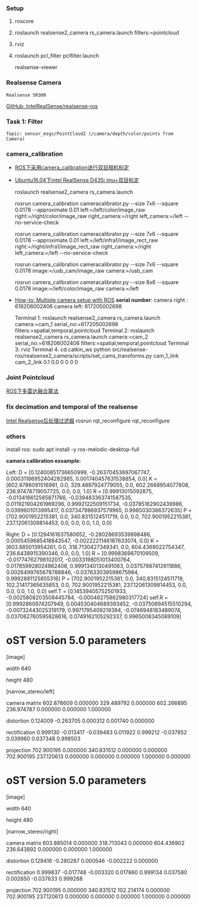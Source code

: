 ### Setup

1. roscore
2. roslaunch realsense2_camera rs_camera.launch filters:=pointcloud
3. rviz
4. roslaunch pcl_filter pclfilter.launch

    realsense-viewer



### Realsense Camera 

    Realsense SR300

[GitHub: IntelRealSense/realsense-ros](https://github.com/IntelRealSense/realsense-ros)


### Task 1: Filter

    Topic: sensor_msgs/PointCloud2 (/camera/depth/color/points from Camera)
    
### camera_calibration

+ [ROS下采用camera_calibration进行双目相机标定](https://blog.csdn.net/lemonxiaoxiao/article/details/109392102)

+ [Ubuntu16.04下intel RealSense D435i imu+双目标定](https://www.codenong.com/cs109369181/)

    roslaunch realsense2_camera rs_camera.launch

    rosrun camera_calibration cameracalibrator.py  --size 7x6 --square 0.0178 --approximate 0.01 left:=/left/color/image_raw right:=/right/color/image_raw right_camera:=/right left_camera:=/left --no-service-check

    rosrun camera_calibration cameracalibrator.py --size 7x6 --square 0.0178 --approximate 0.01 left:=/left/infra1/image_rect_raw right:=/right/infra1/image_rect_raw right_camera:=/right left_camera:=/left --no-service-check

    rosrun camera_calibration cameracalibrator.py --size 7x6 --square 0.0178 image:=/usb_cam/image_raw camera:=/usb_cam

    rosrun camera_calibration cameracalibrator.py --size 8x6 --square 0.0178 image:=/left/color/image_raw camera:=/left

+ [How-to: Multiple camera setup with ROS](https://www.intelrealsense.com/how-to-multiple-camera-setup-with-ros/)
**serial number**:
    camera right : 618206002406
    camera left: 617205002698


    Terminal 1:
        roslaunch realsense2_camera rs_camera.launch camera:=cam_1 serial_no:=617205002698 filters:=spatial,temporal,pointcloud
    Terminal 2:
        roslaunch realsense2_camera rs_camera.launch camera:=cam_2 serial_no:=618206002406 filters:=spatial,temporal,pointcloud
    Terminal 3:
        rviz
    Terminal 4:
        cd catkin_ws
        python src/realsense-ros/realsense2_camera/scripts/set_cams_transforms.py cam_1_link cam_2_link 0.1 0.0 0 0 0 0

### Joint Pointcloud

[ROS下多雷达融合算法](https://www.cnblogs.com/kuangxionghui/p/12059973.html)


### fix decimation and temporal of the realsense
    
[Intel Realsense后处理过滤器](https://blog.csdn.net/dontla/article/details/103574458)
    rosrun rqt_reconfigure rqt_reconfigure

### others

install ros:
    sudo apt install -y ros-melodic-desktop-full






**camera calibration exsample:**

Left:
D = [0.12400851736650999, -0.26370453697067747, 0.00031186952404282985, 0.001740457631538854, 0.0]
K = [602.8786091516981, 0.0, 329.4897924779055, 0.0, 602.2668954077808, 236.97478719057725, 0.0, 0.0, 1.0]
R = [0.99913015092875, -0.013416612565871766, -0.039483363741587535, 0.011921904261969296, 0.9992122509151734, -0.03785162902439986, 0.0399601013995417, 0.037347986937579965, 0.9985030386372635]
P = [702.9001952215381, 0.0, 340.8315124511719, 0.0, 0.0, 702.9001952215381, 237.12061309814453, 0.0, 0.0, 0.0, 1.0, 0.0]

Right:
D = [0.1294161637580652, -0.28028693539898486, 0.0005459685418843547, -0.0022221146187633074, 0.0]
K = [603.885013954261, 0.0, 318.7130427349341, 0.0, 604.4369022754347, 236.6438915390346, 0.0, 0.0, 1.0]
R = [0.9998369870109509, -0.01774762798102017, -0.0033198051013400764, 0.017859928024862408, 0.9991340130491063, 0.03757987412611886, 0.0026499765678788846, -0.037633039598675984, 0.9992881125855316]
P = [702.9001952215381, 0.0, 340.8315124511719, 102.21417365635853, 0.0, 702.9001952215381, 237.12061309814453, 0.0, 0.0, 0.0, 1.0, 0.0]
self.T = [0.14539405752501933, -0.0025808203508445784, -0.00048275862980317724]
self.R = [0.9992860974207949, 0.004530404689393452, -0.03750694515510294, -0.00732443025319179, 0.9971795409219394, -0.0746948183489074, 0.037062760595828616, 0.0749162105292337, 0.9965008345089109]
# oST version 5.0 parameters

[image]

width
640

height
480

[narrow_stereo/left]

camera matrix
602.878609 0.000000 329.489792
0.000000 602.266895 236.974787
0.000000 0.000000 1.000000

distortion
0.124009 -0.263705 0.000312 0.001740 0.000000

rectification
0.999130 -0.013417 -0.039483
0.011922 0.999212 -0.037852
0.039960 0.037348 0.998503

projection
702.900195 0.000000 340.831512 0.000000
0.000000 702.900195 237.120613 0.000000
0.000000 0.000000 1.000000 0.000000
# oST version 5.0 parameters


[image]

width
640

height
480

[narrow_stereo/right]

camera matrix
603.885014 0.000000 318.713043
0.000000 604.436902 236.643892
0.000000 0.000000 1.000000

distortion
0.129416 -0.280287 0.000546 -0.002222 0.000000

rectification
0.999837 -0.017748 -0.003320
0.017860 0.999134 0.037580
0.002650 -0.037633 0.999288

projection
702.900195 0.000000 340.831512 102.214174
0.000000 702.900195 237.120613 0.000000
0.000000 0.000000 1.000000 0.000000
